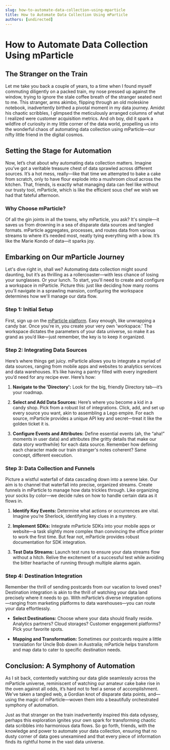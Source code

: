 ```yaml
---
slug: how-to-automate-data-collection-using-mparticle
title: How to Automate Data Collection Using mParticle
authors: [undirected]
---
```



# How to Automate Data Collection Using mParticle

## The Stranger on the Train

Let me take you back a couple of years, to a time when I found myself commuting diligently on a packed train, my nose pressed up against the window, trying to ignore the stale coffee breath of the stranger seated next to me. This stranger, arms akimbo, flipping through an old moleskine notebook, inadvertently birthed a pivotal moment in my data journey. Amidst his chaotic scribbles, I glimpsed the meticulously arranged columns of what I realized were customer acquisition metrics. And oh boy, did it spark a wildfire of curiosity in my little corner of the data world, propelling us into the wonderful chaos of automating data collection using mParticle—our nifty little friend in the digital cosmos.

## Setting the Stage for Automation

Now, let’s chat about why automating data collection matters. Imagine you’ve got a veritable treasure chest of data sprawled across different sources. It’s a hot mess, really—like that time we attempted to bake a cake from scratch, only to have flour explode into a mushroom cloud across the kitchen. That, friends, is exactly what managing data can feel like without our trusty tool, mParticle, which is like the efficient sous chef we wish we had that fateful afternoon.

### Why Choose mParticle?

Of all the gin joints in all the towns, why mParticle, you ask? It's simple—it saves us from drowning in a sea of disparate data sources and tangled formats. mParticle aggregates, processes, and routes data from various streams to where it’s needed most, neatly tying everything with a bow. It’s like the Marie Kondo of data—it sparks joy.

## Embarking on Our mParticle Journey

Let's dive right in, shall we? Automating data collection might sound daunting, but it’s as thrilling as a rollercoaster—with less chance of losing your sunglasses. Or your lunch. To start, you'll need to create and configure a workspace in mParticle. Picture this: just like deciding how many rooms you'll navigate in a sprawling mansion, configuring the workspace determines how we'll manage our data flow.

### Step 1: Initial Setup

First, sign up on the [mParticle platform](https://www.mparticle.com/). Easy enough, like unwrapping a candy bar. Once you're in, you create your very own 'workspace.' The workspace dictates the parameters of your data universe, so make it as grand as you’d like—just remember, the key is to keep it organized.

### Step 2: Integrating Data Sources

Here’s where things get juicy. mParticle allows you to integrate a myriad of data sources, ranging from mobile apps and websites to analytics services and data warehouses. It’s like having a pantry filled with every ingredient you’d need for any recipe ever. Here’s how:

1. **Navigate to the 'Directory':** Look for the big, friendly Directory tab—it’s your roadmap.

2. **Select and Add Data Sources:** Here’s where you become a kid in a candy shop. Pick from a robust list of integrations. Click, add, and set up every source you want, akin to assembling a Lego empire. For each source, mParticle provides a unique API key and secret—treat it like the golden ticket it is.

3. **Configure Events and Attributes:** Define essential events (ah, the “aha!” moments in user data) and attributes (the gritty details that make our data story worthwhile) for each data source. Remember how defining each character made our train stranger's notes coherent? Same concept, different execution.

### Step 3: Data Collection and Funnels

Picture a wistful waterfall of data cascading down into a serene lake. Our aim is to channel that waterfall into precise, organized streams. Create funnels in mParticle to manage how data trickles through. Like organizing your socks by color—we decide rules on how to handle certain data as it flows in.

1. **Identify Key Events:** Determine what actions or occurrences are vital. Imagine you’re Sherlock, identifying key clues in a mystery.

2. **Implement SDKs:** Integrate mParticle SDKs into your mobile apps or website—a task slightly more complex than convincing the office printer to work the first time. But fear not, mParticle provides robust documentation for SDK integration.

3. **Test Data Streams:** Launch test runs to ensure your data streams flow without a hitch. Relive the excitement of a successful test while avoiding the bitter heartache of running through multiple alarms again.

### Step 4: Destination Integration

Remember the thrill of sending postcards from our vacation to loved ones? Destination integration is akin to the thrill of watching your data land precisely where it needs to go. With mParticle’s diverse integration options—ranging from marketing platforms to data warehouses—you can route your data effortlessly.

- **Select Destinations:** Choose where your data should finally reside. Analytics partners? Cloud storages? Customer engagement platforms? Pick your favorite spots.

- **Mapping and Transformation:** Sometimes our postcards require a little translation for Uncle Bob down in Australia; mParticle helps transform and map data to cater to specific destination needs.

## Conclusion: A Symphony of Automation

As I sit back, contentedly watching our data glide seamlessly across the mParticle universe, reminiscent of watching our amateur cake bake rise in the oven against all odds, it’s hard not to feel a sense of accomplishment. We've taken a tangled web, a Gordian knot of disparate data points, and—using the magic of mParticle—woven them into a beautifully orchestrated symphony of automation. 

Just as that stranger on the train inadvertently inspired this data odyssey, perhaps this exploration ignites your own spark for transforming chaotic data scribbles into harmonious data flows. So go forth, friends, with the knowledge and power to automate your data collection, ensuring that no dusty corner of data goes unexamined and that every piece of information finds its rightful home in the vast data universe.